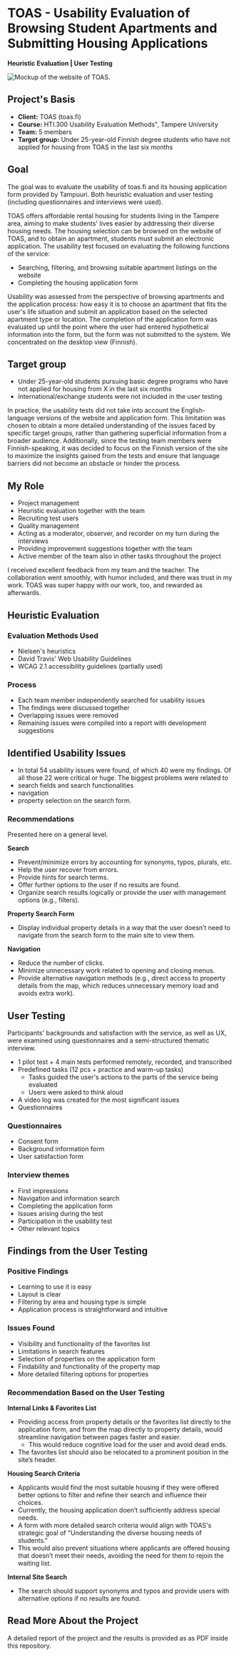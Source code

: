# TOAS - Usability Evaluation of Browsing Student Apartments and Submitting Housing Applications

**Heuristic Evaluation | User Testing**

![Mockup of the website of TOAS.](https://github.com/user-attachments/assets/ea3284a8-d542-475c-8475-41b999e968b0)


## Project's Basis

- **Client:** TOAS (toas.fi)
- **Course:** HTI.300 Usability Evaluation Methods", Tampere University
- **Team:** 5 members
- **Target group:** Under 25-year-old Finnish degree students who have not applied for housing from TOAS in the last six months

## Goal
The goal was to evaluate the usability of toas.fi and its housing application form provided by Tampuuri. Both heuristic evaluation and user testing (including questionnaires and interviews were used).

TOAS offers affordable rental housing for students living in the Tampere area, aiming to make students' lives easier by addressing their diverse housing needs. The housing selection can be browsed on the website of TOAS, and to obtain an apartment, students must submit an electronic application. The usability test focused on evaluating the following functions of the service:
- Searching, filtering, and browsing suitable apartment listings on the website
- Completing the housing application form

Usability was assessed from the perspective of browsing apartments and the application process: how easy it is to choose an apartment that fits the user's life situation and submit an application based on the selected apartment type or location. The completion of the application form was evaluated up until the point where the user had entered hypothetical information into the form, but the form was not submitted to the system. We concentrated on the desktop view (Finnish).

## Target group
- Under 25-year-old students pursuing basic degree programs who have not applied for housing from X in the last six months
- International/exchange students were not included in the user testing

In practice, the usability tests did not take into account the English-language versions of the website and application form. This limitation was chosen to obtain a more detailed understanding of the issues faced by specific target groups, rather than gathering superficial information from a broader audience. Additionally, since the testing team members were Finnish-speaking, it was decided to focus on the Finnish version of the site to maximize the insights gained from the tests and ensure that language barriers did not become an obstacle or hinder the process.

## My Role
- Project management
- Heuristic evaluation together with the team
- Recruiting test users
- Quality management
- Acting as a moderator, observer, and recorder on my turn during the interviews
- Providing improvement suggestions together with the team
- Active member of the team also in other tasks throughout the project

I received excellent feedback from my team and the teacher. The collaboration went smoothly, with humor included, and there was trust in my work. TOAS was super happy with our work, too, and rewarded as afterwards.

## Heuristic Evaluation

### Evaluation Methods Used
- Nielsen's heuristics
- David Travis' Web Usability Guidelines
- WCAG 2.1 accessibility guidelines (partially used)

### Process
- Each team member independently searched for usability issues
- The findings were discussed together
- Overlapping issues were removed
- Remaining issues were compiled into a report with development suggestions

## Identified Usability Issues
- In total 54 usability issues were found, of which 40 were my findings. Of all those 22 were critical or huge. The biggest problems were related to
- search fields and search functionalities
- navigation
- property selection on the search form.

### Recommendations

Presented here on a general level.

**Search**
- Prevent/minimize errors by accounting for synonyms, typos, plurals, etc.
- Help the user recover from errors.
- Provide hints for search terms.
- Offer further options to the user if no results are found.
- Organize search results logically or provide the user with management options (e.g., filters).

**Property Search Form**
- Display individual property details in a way that the user doesn’t need to navigate from the search form to the main site to view them.

**Navigation**
- Reduce the number of clicks.
- Minimize unnecessary work related to opening and closing menus.
- Provide alternative navigation methods (e.g., direct access to property details from the map, which reduces unnecessary memory load and avoids extra work).

## User Testing
Participants' backgrounds and satisfaction with the service, as well as UX, were examined using questionnaires and a semi-structured thematic interview.

- 1 pilot test + 4 main tests performed remotely, recorded, and transcribed 
- Predefined tasks (12 pcs + practice and warm-up tasks)
  - Tasks guided the user's actions to the parts of the service being evaluated
  - Users were asked to think aloud
- A video log was created for the most significant issues
- Questionnaires

### Questionnaires
- Consent form
- Background information form
- User satisfaction form

### Interview themes
- First impressions
- Navigation and information search
- Completing the application form
- Issues arising during the test
- Participation in the usability test
- Other relevant topics

## Findings from the User Testing

### Positive Findings
- Learning to use it is easy
- Layout is clear
- Filtering by area and housing type is simple
- Application process is straightforward and intuitive

### Issues Found
- Visibility and functionality of the favorites list
- Limitations in search features
- Selection of properties on the application form
- Findability and functionality of the property map
- More detailed filtering options for properties

### Recommendation Based on the User Testing

**Internal Links & Favorites List**
- Providing access from property details or the favorites list directly to the application form, and from the map directly to property details, would streamline navigation between pages faster and easier.
  - This would reduce cognitive load for the user and avoid dead ends.
- The favorites list should also be relocated to a prominent position in the site’s header.

**Housing Search Criteria**
- Applicants would find the most suitable housing if they were offered better options to filter and refine their search and influence their choices.
- Currently, the housing application doen’t sufficiently address special needs.
- A form with more detailed search criteria would align with TOAS's strategic goal of "Understanding the diverse housing needs of students."
- This would also prevent situations where applicants are offered housing that doesn’t meet their needs, avoiding the need for them to rejoin the waiting list.

**Internal Site Search**
- The search should support synonyms and typos and provide users with alternative options if no results are found.

## Read More About the Project

A detailed report of the project and the results is provided as as PDF inside this repository. 
